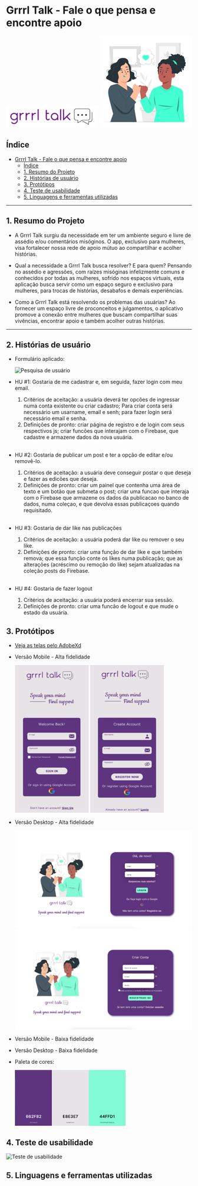 # Grrrl Talk - Fale o que pensa e encontre apoio

<img alt="img-girl-power" src="imagens/../src/imagens/logo.png" width="250px">
<img alt="img-girl-power" src="imagens/../src/imagens/pinky-promise.svg" width="250px">

## Índice
- [Grrrl Talk - Fale o que pensa e encontre apoio](#grrrl-talk---fale-o-que-pensa-e-encontre-apoio)
  - [Índice](#índice)
  - [1. Resumo do Projeto](#1-resumo-do-projeto)
  - [2. Histórias de usuário](#2-histórias-de-usuário)
  - [3. Protótipos](#3-protótipos)
  - [4. Teste de usabilidade](#4-teste-de-usabilidade)
  - [5. Linguagens e ferramentas utilizadas](#5-linguagens-e-ferramentas-utilizadas)
  
***

## 1. Resumo do Projeto

* A Grrrl Talk surgiu da necessidade em ter um ambiente seguro e livre de assédio e/ou comentários misóginos. O app, exclusivo para mulheres, visa fortalecer nossa rede de apoio mútuo ao compartilhar e acolher histórias.


* Qual a necessidade a Grrrl Talk busca resolver? E para quem?
  Pensando no assédio e agressões, com raízes misóginas infelizmente comuns e conhecidos por todas as mulheres, sofrido nos espaços virtuais, esta aplicação busca servir como um espaço seguro e exclusivo para mulheres, para trocas de histórias, desabafos e demais experiências.


* Como a Grrrl Talk está resolvendo os problemas das usuárias?
  Ao fornecer um espaço livre de proconceitos e julgamentos, o aplicativo promove a conexão entre mulheres que buscam compartilhar suas vivências, encontrar apoio e também acolher outras histórias.

---

## 2. Histórias de usuário

* Formulário aplicado:
  
  ![Pesquisa de usuário](https://media.giphy.com/media/QeVGgNieuCIGkjLNtU/giphy.gif)
  <br>


* HU #1: Gostaria de me cadastrar e, em seguida, fazer login com meu email.
  <br>
   1. Critérios de aceitação: a usuária deverá ter opcões de ingressar numa conta existente ou criar cadastro; Para criar conta será necessário um usarname, email e senh; para fazer login será necessário email e senha.
   2. Definições de pronto: criar página de registro e de login com seus respectivos js; criar funcões que interajam com o Firebase, que cadastre e armazene dados da nova usuária.
  <br>
  
* HU #2: Gostaria de publicar um post e ter a opção de editar e/ou removê-lo.
  <br>
  1. Critérios de aceitação: a usuária deve conseguir postar o que deseja e fazer as edicões que deseja.
  2. Definições de pronto: criar um painel que contenha uma área de texto e um botão que submeta o post; criar uma funcao que interaja com o Firebase que armazene os dados da publicacao no banco de dados, numa coleçao, e que devolva essas publicaçoes quando requisitado.
  <br>
* HU #3: Gostaria de dar like nas publicações
  <br>
  1. Critérios de aceitação: a usuária poderá dar like ou remover o seu like.
  2. Definições de pronto: criar uma função de dar like e que também remova; que essa função conte os likes numa publicação; que as alterações (acréscimo ou remoção do like) sejam atualizadas na coleção posts do Firebase.
  <br>
* HU #4: Gostaria de fazer logout
  <br>
  1. Critérios de aceitação: a usuária poderá encerrar sua sessão.
  2. Definições de pronto: criar uma funcão de logout e que mude o estado da usuária.

## 3. Protótipos

- <a href="https://xd.adobe.com/view/b0dbbbfa-b976-4c6f-92ec-8157f5996765-e588/">Veja as telas pelo AdobeXd </a>
  
* Versão Mobile - Alta fidelidade

  <img alt="prot-alta-fidel" src="imagens/../src/imagens/prot-alta2.png" width="200px" height="400px">
  <img alt="prot-alta-fidel" src="imagens/../src/imagens/prot-alta1.png" width="200px" height="400px">

* Versão Desktop - Alta fidelidade
  
  <img alt="prot-alta-fidel" src="imagens/../src/imagens/versao-desktop.png" width="500px">
  <img alt="prot-alta-fidel" src="imagens/../src/imagens/versao-desktop2.png" width="500px">

* Versão Mobile - Baixa fidelidade
* Versão Desktop - Baixa fidelidade
* Paleta de cores:
  
   <img alt="prot-alta-fidel" src="imagens/../src/imagens/paleta-de-cores.png" width="300px">

## 4. Teste de usabilidade
![Teste de usabilidade](https://media.giphy.com/media/XbZIicEeOH2HOTyLr0/giphy.gif)
## 5. Linguagens e ferramentas utilizadas
